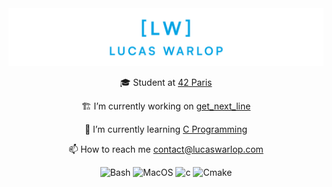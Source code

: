
<picture>
  <source media="(prefers-color-scheme: dark)" srcset="ressources/lw-dark-banner.png">
  <source media="(prefers-color-scheme: light)" srcset="ressources/lw-light-banner.png">
  <img alt="Shows an illustrated sun in light mode and a moon with stars in dark mode." src="ressources/lw-blue-banner.png">
</picture>

<p align="center">🎓 Student at <a href="https://42.fr">42 Paris</a></p>

<p align="center">🏗️ I’m currently working on <a href="https://github.com/late9dev/42_get_next_line">get_next_line</a></p>

<p align="center">🌱 I’m currently learning <a href="hhttps://en.wikipedia.org/wiki/C_(langage)">C Programming</a></p>

<p align="center">📫 How to reach me <a href="mailto:contact@lucaswarlop.com">contact@lucaswarlop.com</a></p>

<div align="center">
  <img alt="Bash" src="https://img.shields.io/badge/Bash-%2300000f.svg?style=flat&logo=gnu-bash&logoColor=black&color=white">
  <img alt="MacOS" src="https://img.shields.io/badge/MacOS-0?style=flat&logo=apple&logoColor=black&color=white">
  <img alt="c" src="https://img.shields.io/badge/C-0?style=flat&logo=c&logoColor=black&color=white">
  <img alt="Cmake" src="https://img.shields.io/badge/CMake-0?style=flat&logo=cmake&logoColor=black&color=white">
</div>